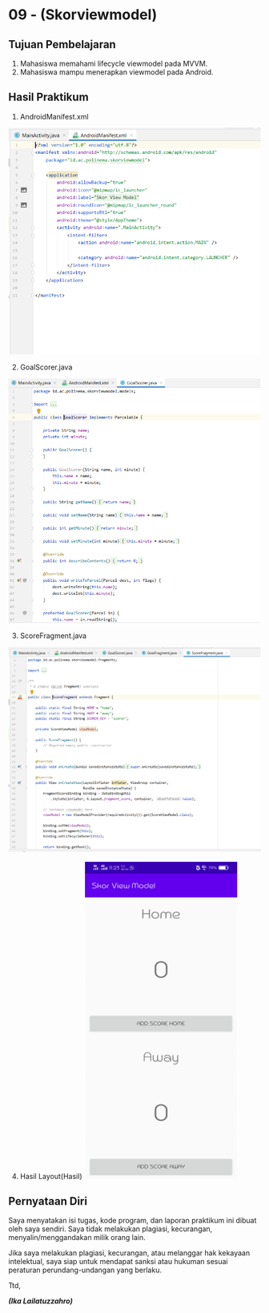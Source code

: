 # 09 - (Skorviewmodel)

## Tujuan Pembelajaran

1. Mahasiswa memahami lifecycle viewmodel pada MVVM.
2. Mahasiswa mampu menerapkan viewmodel pada Android.

## Hasil Praktikum

1. AndroidManifest.xml

![contoh gambar](img/A.PNG)

2. GoalScorer.java

![contoh gambar](img/B.PNG)

3. ScoreFragment.java

![contoh gambar](img/D.PNG)

4. Hasil Layout(Hasil)
![contoh gambar](img/1.PNG)

## Pernyataan Diri

Saya menyatakan isi tugas, kode program, dan laporan praktikum ini dibuat oleh saya sendiri. Saya tidak melakukan plagiasi, kecurangan, menyalin/menggandakan milik orang lain.

Jika saya melakukan plagiasi, kecurangan, atau melanggar hak kekayaan intelektual, saya siap untuk mendapat sanksi atau hukuman sesuai peraturan perundang-undangan yang berlaku.

Ttd,

***(Ika Lailatuzzahro)*** 

